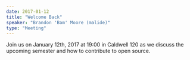 ```yaml
---
date: 2017-01-12
title: "Welcome Back"
speaker: "Brandon 'Bam' Moore (malide)"
type: "Meeting"
---
```


Join us on January 12th, 2017 at 19:00 in Caldwell 120 as we discuss the upcoming semester and how to contribute to open source.
